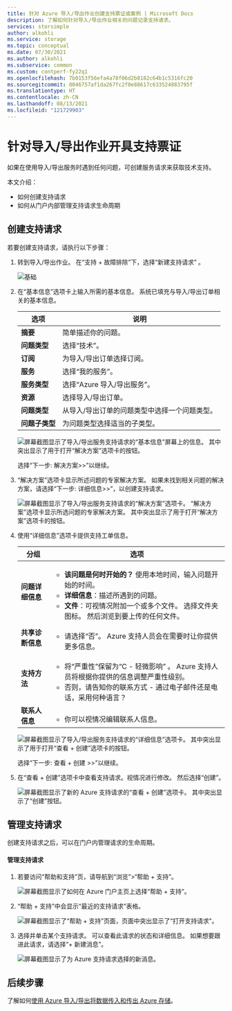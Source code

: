 ```yaml
---
title: 针对 Azure 导入/导出作业创建支持票证或案例 | Microsoft Docs
description: 了解如何针对导入/导出作业相关的问题记录支持请求。
services: storsimple
author: alkohli
ms.service: storage
ms.topic: conceptual
ms.date: 07/30/2021
ms.author: alkohli
ms.subservice: common
ms.custom: contperf-fy22q1
ms.openlocfilehash: 7b0153f56efa4a78f06d2b8182c64b1c5316fc20
ms.sourcegitcommit: 0046757af1da267fc2f0e88617c633524883795f
ms.translationtype: HT
ms.contentlocale: zh-CN
ms.lasthandoff: 08/13/2021
ms.locfileid: "121729903"
---
```

# <a name="open-a-support-ticket-for-an-importexport-job"></a>针对导入/导出作业开具支持票证

如果在使用导入/导出服务时遇到任何问题，可创建服务请求来获取技术支持。  

本文介绍：

* 如何创建支持请求 
* 如何从门户内部管理支持请求生命周期

## <a name="create-a-support-request"></a>创建支持请求

若要创建支持请求，请执行以下步骤：

1. 转到导入/导出作业。 在“支持 + 故障排除”下，选择“新建支持请求” 。
     
    ![基础](./media/storage-import-export-contact-microsoft-support/import-export-support-01.png)
   
1. 在“基本信息”选项卡上输入所需的基本信息。 系统已填充与导入/导出订单相关的基本信息。

     |选项|说明|
     |------|-----------|
     |**摘要** | 简单描述你的问题。|
     |**问题类型**|选择“技术”。|
     |**订阅**|为导入/导出订单选择订阅。 |
     |**服务**|选择“我的服务”。|
     | **服务类型**| 选择“Azure 导入/导出服务”。|
     |**资源**|选择导入/导出订单。|
     |**问题类型**|从导入/导出订单的问题类型中选择一个问题类型。|
     |**问题子类型**|为问题类型选择适当的子类型。|
 
     ![屏幕截图显示了导入/导出服务支持请求的“基本信息”屏幕上的信息。 其中突出显示了用于打开“解决方案”选项卡的按钮。](./media/storage-import-export-contact-microsoft-support/import-export-support-02.png)

   选择“下一步: 解决方案>>”以继续。

1. “解决方案”选项卡显示所述问题的专家解决方案。 如果未找到相关问题的解决方案，请选择“下一步: 详细信息>>”，以创建支持请求。

    ![屏幕截图显示了导入/导出服务支持请求的“解决方案”选项卡。 “解决方案”选项卡显示所选问题的专家解决方案。 其中突出显示了用于打开“解决方案”选项卡的按钮。](./media/storage-import-export-contact-microsoft-support/import-export-support-03.png)

1. 使用“详细信息”选项卡提供支持工单信息。

    |分组|选项|
    |--------|-------------------|
    |**问题详细信息**|<ul><li>**该问题是何时开始的？** 使用本地时间，输入问题开始的时间。</li><li>**详细信息**：描述所遇到的问题。</li><li>**文件**：可视情况附加一个或多个文件。 选择文件夹图标。 然后浏览到要上传的任何文件。</li></ul>|
    |**共享诊断信息**|<ul><li>请选择“否”。 Azure 支持人员会在需要时让你提供更多信息。</li></ul>|
    |**支持方法**|<ul><li>将“严重性”保留为“C - 轻微影响” 。 Azure 支持人员将根据你提供的信息调整严重性级别。</li><li>否则，请告知你的联系方式 - 通过电子邮件还是电话，采用何种语言？</li></ul>|
    |**联系人信息**|<ul><li>你可以视情况编辑联系人信息。</li></ul>|

    ![屏幕截图显示了导入/导出服务支持请求的“详细信息”选项卡。 其中突出显示了用于打开“查看 + 创建”选项卡的按钮。](./media/storage-import-export-contact-microsoft-support/import-export-support-04.png)

    选择“下一步: 查看 + 创建 >>”以继续。

1. 在“查看 + 创建”选项卡中查看支持请求。视情况进行修改。 然后选择“创建”。 

    ![屏幕截图显示了新的 Azure 支持请求的“查看 + 创建”选项卡。 其中突出显示了“创建”按钮。](./media/storage-import-export-contact-microsoft-support/import-export-support-05.png)


## <a name="manage-a-support-request"></a>管理支持请求

创建支持请求之后，可以在门户内管理请求的生命周期。

#### <a name="to-manage-your-support-requests"></a>管理支持请求

1. 若要访问“帮助和支持”页，请导航到“浏览”>“帮助 + 支持”。

    ![屏幕截图显示了如何在 Azure 门户主页上选择“帮助 + 支持”。](./media/storage-import-export-contact-microsoft-support/manage-support-ticket-01.png)

2. “帮助 + 支持”中会显示“最近的支持请求”表格。 

    ![屏幕截图显示了“帮助 + 支持”页面，页面中突出显示了“打开支持请求"。](./media/storage-import-export-contact-microsoft-support/manage-support-ticket-02.png) 

3. 选择并单击某个支持请求。 可以查看此请求的状态和详细信息。 如果想要跟进此请求，请选择“+ 新建消息”。

    ![屏幕截图显示了为 Azure 支持请求选择的新消息。](./media/storage-import-export-contact-microsoft-support/manage-support-ticket-03.png)


## <a name="next-steps"></a>后续步骤

了解如何[使用 Azure 导入/导出将数据传入和传出 Azure 存储](storage-import-export-service.md)。
